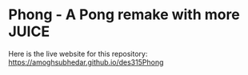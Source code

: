 # Phong - A Pong remake with more JUICE

Here is the live website for this repository: https://amoghsubhedar.github.io/des315Phong
